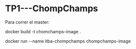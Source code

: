 # TP1---ChompChamps

Para correr el master:

docker build -t chomchamps-image .

docker run --name itba-chompchamps chompchamps-image